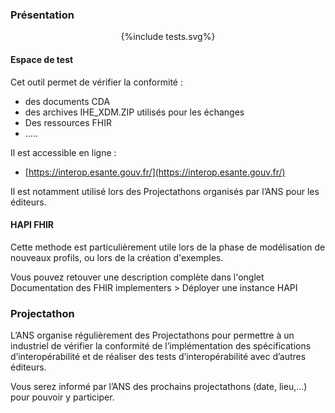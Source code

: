 ### Présentation

<div style="text-align: center;">{%include tests.svg%}</div>

#### Espace de test
Cet outil permet de vérifier la conformité  : 
- des documents CDA
- des archives IHE_XDM.ZIP utilisés pour les échanges
- Des ressources FHIR
- .....


Il est accessible en ligne : 
- [https://interop.esante.gouv.fr/](https://interop.esante.gouv.fr/)

Il est notamment utilisé lors des Projectathons organisés par l’ANS pour les éditeurs.


#### HAPI FHIR

Cette methode est particulièrement utile lors de la phase de modélisation de nouveaux profils, ou lors de la création d'exemples.

Vous pouvez retouver une description complète dans l'onglet Documentation des FHIR implementers > Déployer une instance HAPI

### Projectathon
L’ANS organise régulièrement des Projectathons pour permettre à un industriel de vérifier la conformité de l’implémentation des spécifications d’interopérabilité et de réaliser des tests d’interopérabilité  avec d’autres éditeurs.

Vous serez informé par l’ANS des prochains projectathons (date, lieu,…) pour pouvoir y participer.
